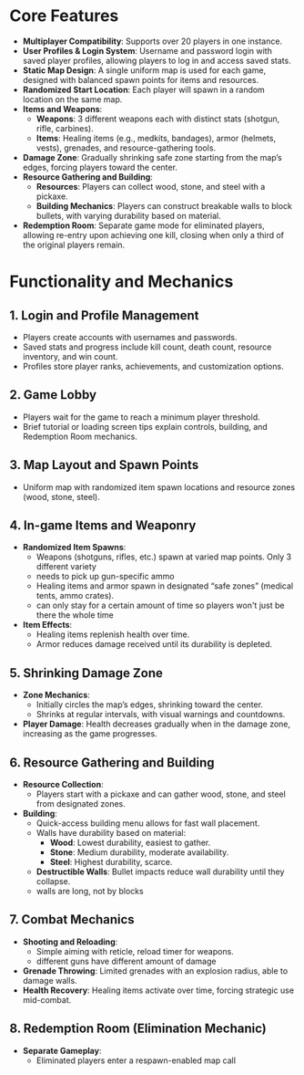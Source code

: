 # Core Features

- **Multiplayer Compatibility**: Supports over 20 players in one instance.
- **User Profiles & Login System**: Username and password login with saved player profiles, allowing players to log in and access saved stats.
- **Static Map Design**: A single uniform map is used for each game, designed with balanced spawn points for items and resources.
- **Randomized Start Location**: Each player will spawn in a random location on the same map.
- **Items and Weapons**:
  - **Weapons**: 3 different weapons each with distinct stats (shotgun, rifle, carbines).
  - **Items**: Healing items (e.g., medkits, bandages), armor (helmets, vests), grenades, and resource-gathering tools.
- **Damage Zone**: Gradually shrinking safe zone starting from the map’s edges, forcing players toward the center.
- **Resource Gathering and Building**:
  - **Resources**: Players can collect wood, stone, and steel with a pickaxe.
  - **Building Mechanics**: Players can construct breakable walls to block bullets, with varying durability based on material.
- **Redemption Room**: Separate game mode for eliminated players, allowing re-entry upon achieving one kill, closing when only a third of the original players remain.

# Functionality and Mechanics

## 1. Login and Profile Management

- Players create accounts with usernames and passwords.
- Saved stats and progress include kill count, death count, resource inventory, and win count.
- Profiles store player ranks, achievements, and customization options.

## 2. Game Lobby

- Players wait for the game to reach a minimum player threshold.
- Brief tutorial or loading screen tips explain controls, building, and Redemption Room mechanics.

## 3. Map Layout and Spawn Points

- Uniform map with randomized item spawn locations and resource zones (wood, stone, steel).

## 4. In-game Items and Weaponry

- **Randomized Item Spawns**:
  - Weapons (shotguns, rifles, etc.) spawn at varied map points. Only 3 different variety
  - needs to pick up gun-specific ammo
  - Healing items and armor spawn in designated “safe zones” (medical tents, ammo crates).
  - can only stay for a certain amount of time so players won't just be there the whole time
- **Item Effects**:
  - Healing items replenish health over time.
  - Armor reduces damage received until its durability is depleted.

## 5. Shrinking Damage Zone

- **Zone Mechanics**:
  - Initially circles the map’s edges, shrinking toward the center.
  - Shrinks at regular intervals, with visual warnings and countdowns.
- **Player Damage**: Health decreases gradually when in the damage zone, increasing as the game progresses.

## 6. Resource Gathering and Building

- **Resource Collection**:
  - Players start with a pickaxe and can gather wood, stone, and steel from designated zones.
- **Building**:
  - Quick-access building menu allows for fast wall placement.
  - Walls have durability based on material:
    - **Wood**: Lowest durability, easiest to gather.
    - **Stone**: Medium durability, moderate availability.
    - **Steel**: Highest durability, scarce.
  - **Destructible Walls**: Bullet impacts reduce wall durability until they collapse.
  - walls are long, not by blocks

## 7. Combat Mechanics

- **Shooting and Reloading**:
  - Simple aiming with reticle, reload timer for weapons.
  - different guns have different amount of damage
- **Grenade Throwing**: Limited grenades with an explosion radius, able to damage walls.
- **Health Recovery**: Healing items activate over time, forcing strategic use mid-combat.

## 8. Redemption Room (Elimination Mechanic)

- **Separate Gameplay**:
  - Eliminated players enter a respawn-enabled map call
